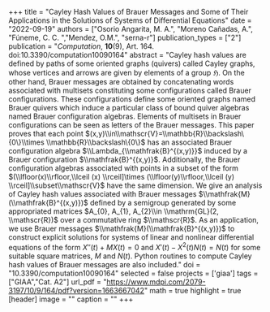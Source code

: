 +++
title = "Cayley Hash Values of Brauer Messages and Some of Their Applications in the Solutions of Systems of Differential Equations"
date = "2022-09-19"
authors = ["Osorio Angarita, M. A.", "Moreno Cañadas, A.", "Fúneme, C. C. ","Mendez, O.M.", "serna-r"]
publication_types = ["2"]
publication = "*Computation*, **10**(9), Art. 164. doi:10.3390/computation10090164"
abstract = "Cayley hash values are defined by paths of some oriented graphs (quivers) called Cayley graphs, whose vertices and arrows are given by elements of a group $\mathfrak{H}$. On the other hand, Brauer messages are obtained by concatenating words associated with multisets constituting some configurations called Brauer configurations. These configurations define some oriented graphs named Brauer quivers which induce a particular class of bound quiver algebras named Brauer configuration algebras. Elements of multisets in Brauer configurations can be seen as letters of the Brauer messages. This paper proves that each point $(x,y)\\in\\mathscr{V}=\\mathbb{R}\\backslash\{0\}\\times \\mathbb{R}\\backslash\{0\}$ has an associated  Brauer configuration algebra $\\Lambda_{\\mathfrak{B}^{(x,y)}}$ induced by a Brauer configuration $\\mathfrak{B}^{(x,y)}$. Additionally, the Brauer configuration algebras associated with points in a subset of the form $(\\lfloor(x)\\rfloor,\\lceil (x) \\rceil]\times (\\lfloor(y)\\rfloor,\\lceil (y) \\rceil]\\subset\\mathscr{V}$ have the same dimension. We give an analysis of Cayley hash values associated with Brauer messages $\\mathfrak{M}(\\mathfrak{B}^{(x,y)})$ defined by a semigroup generated by some appropriated matrices $A_{0}, A_{1}, A_{2}\\in \\mathrm{GL}(2, \\mathscr{R})$ over a commutative ring $\\mathscr{R}$. As an application, we use Brauer messages $\\mathfrak{M}(\\mathfrak{B}^{(x,y)})$ to construct explicit solutions for systems of linear and nonlinear differential equations of the form $X''(t)+MX(t)=0$ and $X'(t)-X^{2}(t)N(t)=N(t)$ for some suitable square matrices, $M$ and $N(t)$. Python routines to compute Cayley hash values of Brauer messages are also included."
doi = "10.3390/computation10090164"
selected = false
projects = ['giaa']
tags = ["GIAA","Cat. A2"]
url_pdf = "https://www.mdpi.com/2079-3197/10/9/164/pdf?version=1663667042"
math = true
highlight = true
[header]
image = ""
caption = ""
+++

